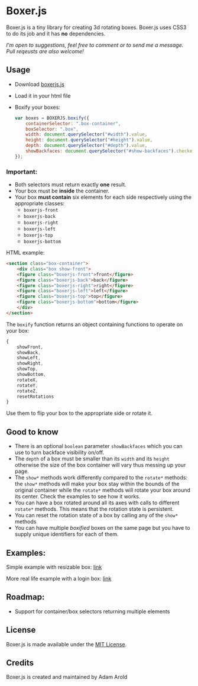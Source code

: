 # Boxer.js
Boxer.js is a tiny library for creating 3d rotating boxes. Boxer.js uses CSS3 to do its job
and it has **no** dependencies.

*I'm open to suggestions, feel free to comment or to send me a message.
Pull reqeusts are also welcome!*

## Usage
 - Download [boxerjs.js](https://github.com/adam-arold/boxer.js/blob/master/src/boxerjs.js)
 - Load it in your html file
 - Boxify your boxes:


    ```javascript
    var boxes = BOXERJS.boxify({
        containerSelector: ".box-container",
        boxSelector: ".box",
        width: document.querySelector("#width").value,
        height: document.querySelector("#height").value,
        depth: document.querySelector("#depth").value,
        showBackfaces: document.querySelector("#show-backfaces").checked
    });
    ```


### Important:
 * Both selectors must return exactly **one** result.
 * Your box must be **inside** the container.
 * Your box **must contain** six elements for each side respectively using the appropriate classes:
    * `boxerjs-front`
    * `boxerjs-back`
    * `boxerjs-right`
    * `boxerjs-left`
    * `boxerjs-top`
    * `boxerjs-bottom`

HTML example:

```HTML
<section class="box-container">
    <div class="box show-front">
    <figure class="boxerjs-front">front</figure>
    <figure class="boxerjs-back">back</figure>
    <figure class="boxerjs-right">right</figure>
    <figure class="boxerjs-left">left</figure>
    <figure class="boxerjs-top">top</figure>
    <figure class="boxerjs-bottom">bottom</figure>
    </div>
</section>
```

The `boxify` function returns an object containing functions to operate on your box:

```javascript
{
    showFront,
    showBack,
    showLeft,
    showRight,
    showTop,
    showBottom,
    rotateX,
    rotateY,
    rotateZ,
    resetRotations
}
```

Use them to flip your box to the appropriate side or rotate it.

## Good to know
 * There is an optional `boolean` parameter `showBackfaces` which you can use to turn backface visibility on/off.
 * The `depth` of a box must be smaller than its `width` and its `height` otherwise the size of the box container will vary thus messing up your page.
 * The `show*` methods work differently compared to the `rotate*` methods: the `show*` methods will make your box stay within the bounds of the original container while the `rotate*` methods will rotate your box around its center. Check the examples to see how it works.
 * You can have a box rotated around all its axes with calls to different `rotate*` methods. This means that the rotation state is persistent.
 * You can reset the rotation state of a box by calling any of the `show*` methods
 * You can have multiple *boxified* boxes on the same page but you have to supply unique identifiers for each of them.
 
## Examples:

Simple example with resizable box: [link](https://cdn.rawgit.com/adam-arold/boxer.js/master/examples/showcase/showcase.html)

More real life example with a login box: [link](https://cdn.rawgit.com/adam-arold/boxer.js/master/examples/loginbox/loginbox.html)

## Roadmap:
 * Support for container/box selectors returning multiple elements

## License
Boxer.js is made available under the [MIT License](http://www.opensource.org/licenses/mit-license.php).

## Credits
Boxer.js is created and maintained by Adam Arold


